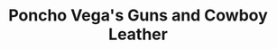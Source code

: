 ---
title: "Poncho Vega's Guns and Cowboy Leather"
url: /tombstone/poncho-vegas-guns-and-cowboy-leather/
shop: Leder
---
